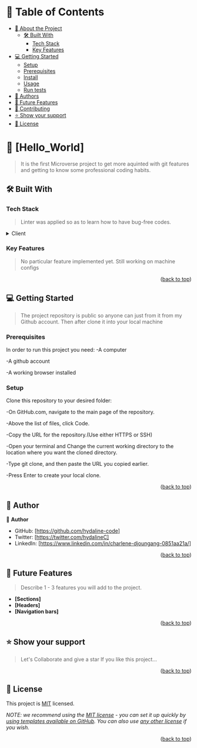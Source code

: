 <a name="readme-top"></a>



<!-- TABLE OF CONTENTS -->

# 📗 Table of Contents

- [📖 About the Project](#about-project)
  - [🛠 Built With](#built-with)
    - [Tech Stack](#tech-stack)
    - [Key Features](#key-features)
- [💻 Getting Started](#getting-started)
  - [Setup](#setup)
  - [Prerequisites](#prerequisites)
  - [Install](#install)
  - [Usage](#usage)
  - [Run tests](#run-tests)
- [👥 Authors](#authors)
- [🔭 Future Features](#future-features)
- [🤝 Contributing](#contributing)
- [⭐️ Show your support](#support)
- [📝 License](#license)

<!-- PROJECT DESCRIPTION -->

# 📖 [Hello_World] <a name="about-project"></a>

> It is the first Microverse project to get more aquinted with git features and getting to know some 
  professional coding habits.



## 🛠 Built With <a name="HTML & CSS"></a>

### Tech Stack <a name="tech-stack"></a>

> Linter was applied so as to learn how to have bug-free codes.

<details>
  <summary>Client</summary>
  <ul>
    <li>Linter</li>
  </ul>
</details>

<!-- Features -->

### Key Features <a name="key-features"></a>

> No particular feature implemented yet. Still working on machine configs

<p align="right">(<a href="#readme-top">back to top</a>)</p>


<!-- GETTING STARTED -->

## 💻 Getting Started <a name="getting-started"></a>

> The project repository is public so anyone can just from it from my Github account.
Then after clone it into your local machine

### Prerequisites

In order to run this project you need:
-A computer

-A github account 

-A working browser installed

### Setup
Clone this repository to your desired folder:

-On GitHub.com, navigate to the main page of the repository.

-Above the list of files, click  Code.

-Copy the URL for the repository.(Use either HTTPS or SSH)

-Open your terminal and Change the current working directory to the location where you want the cloned directory.

-Type git clone, and then paste the URL you copied earlier.

-Press Enter to create your local clone.

<p align="right">(<a href="#readme-top">back to top</a>)</p>

<!-- AUTHORS -->

## 👥 Author <a name="authors"></a>

👤 **Author**

- GitHub: [https://github.com/hydaline-code]
- Twitter: [https://twitter.com/hydalineC]
- LinkedIn: [https://www.linkedin.com/in/charlene-djoungang-0851aa21a/]

<p align="right">(<a href="#readme-top">back to top</a>)</p>

<!-- FUTURE FEATURES -->

## 🔭 Future Features <a name="future-features"></a>

> Describe 1 - 3 features you will add to the project.

- **[Sections]**
- **[Headers]**
- **[Navigation bars]**

<p align="right">(<a href="#readme-top">back to top</a>)</p>

<!-- SUPPORT -->
## ⭐️ Show your support <a name="support"></a>

> Let's Collaborate and give a star
      If you like this project...

<p align="right">(<a href="#readme-top">back to top</a>)</p>


<!-- LICENSE -->

## 📝 License <a name="license"></a>

This project is [MIT](./LICENSE) licensed.

_NOTE: we recommend using the [MIT license](https://choosealicense.com/licenses/mit/) - you can set it up quickly by [using templates available on GitHub](https://docs.github.com/en/communities/setting-up-your-project-for-healthy-contributions/adding-a-license-to-a-repository). You can also use [any other license](https://choosealicense.com/licenses/) if you wish._

<p align="right">(<a href="#readme-top">back to top</a>)</p>
